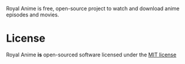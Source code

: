 Royal Anime is free, open-source project to watch and download anime episodes and movies.

# License
Royal Anime **is** open-sourced software licensed under the [MIT license](https://opensource.org/licenses/MIT)

